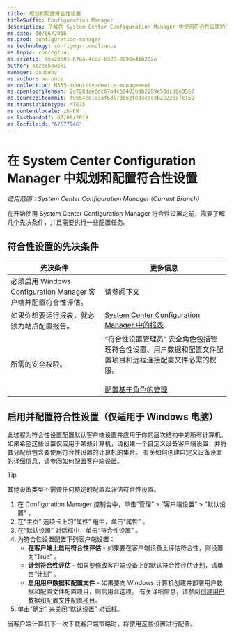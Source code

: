 ```yaml
---
title: 规划和配置符合性设置
titleSuffix: Configuration Manager
description: 了解在 System Center Configuration Manager 中使用符合性设置的先决条件和配置任务。
ms.date: 10/06/2016
ms.prod: configuration-manager
ms.technology: configmgr-compliance
ms.topic: conceptual
ms.assetid: 9ea20b01-676a-4cc2-b328-0098a41b202e
author: aczechowski
manager: dougeby
ms.author: aaroncz
ms.collection: M365-identity-device-management
ms.openlocfilehash: 2d728dae6dc67a4c66403bdb2299e50dcd6e3557
ms.sourcegitcommit: f9654cd1a3af6d67de52fedaccceb2e22dafc159
ms.translationtype: MTE75
ms.contentlocale: zh-CN
ms.lasthandoff: 07/09/2019
ms.locfileid: "67677946"
---
```

# <a name="plan-for-and-configure-compliance-settings-in-system-center-configuration-manager"></a>在 System Center Configuration Manager 中规划和配置符合性设置

*适用范围：System Center Configuration Manager (Current Branch)*

在开始使用 System Center Configuration Manager 符合性设置之前，需要了解几个先决条件，并且需要执行一些配置任务。  

## <a name="prerequisites-for-compliance-settings"></a>符合性设置的先决条件  

|先决条件|更多信息|  
|------------------|----------------------|  
|必须启用 Windows Configuration Manager 客户端并配置符合性评估。|请参阅下文|  
|如果你想要运行报表，就必须为站点配置报告。|[System Center Configuration Manager 中的报表](../../core/servers/manage/reporting.md)|  
|所需的安全权限。|“符合性设置管理员”  安全角色包括管理符合性设置、用户数据和配置文件配置项目和远程连接配置文件必需的权限。<br /><br /> [配置基于角色的管理](../../core/servers/deploy/configure/configure-role-based-administration.md)|  

##  <a name="enable-and-configure-compliance-settings-for-windows-pcs-only"></a>启用并配置符合性设置（仅适用于 Windows 电脑）  

此过程为符合性设置配置默认客户端设置并应用于你的层次结构中的所有计算机。 如果希望这些设置仅应用于某些计算机，请创建一个自定义设备客户端设置，并将其分配给包含要使用符合性设置的计算机的集合。 有关如何创建自定义设备设置的详细信息，请参阅[如何配置客户端设置](../../core/clients/deploy/configure-client-settings.md)。  

> [!TIP]  
>  其他设备类型不需要任何特定的配置以评估符合性设置。  

1.  在 Configuration Manager 控制台中，单击“管理”   > “客户端设置”   > “默认设置”  。  
2.  在“主页”  选项卡上的“属性”  组中，单击“属性”  。  
3.  在“默认设置”  对话框中，单击“符合性设置”  。  
4.  为符合性设置配置下列客户端设置：
    - **在客户端上启用符合性评估** - 如果要在客户端设备上评估符合性，则设置为“True”  。
    - **计划符合性评估** - 如果要修改客户端设备上的默认符合性评估计划，请单击“计划”  。
    - **启用用户数据和配置文件** - 如果要向 Windows 计算机创建并部署用户数据和配置文件配置项目，则启用此选项。 有关详细信息，请参阅[创建用户数据和配置文件配置项目](/sccm/compliance/deploy-use/create-remote-connection-profiles)。
5. 单击“确定”  来关闭“默认设置”  对话框。  

当客户端计算机下一次下载客户端策略时，将使用这些设置进行配置。  

